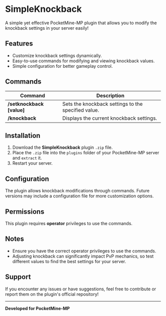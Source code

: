 # SimpleKnockback

A simple yet effective PocketMine-MP plugin that allows you to modify the knockback settings in your server easily!

## Features
- Customize knockback settings dynamically.
- Easy-to-use commands for modifying and viewing knockback values.
- Simple configuration for better gameplay control.

## Commands
| Command | Description |
|---------|-------------|
| **/setknockback [value]** | Sets the knockback settings to the specified value. |
| **/knockback** | Displays the current knockback settings. |

## Installation
1. Download the **SimpleKnockback** plugin `.zip` file.
2. Place the `.zip` file into the `plugins` folder of your PocketMine-MP server and `extract` it.
3. Restart your server.

## Configuration
The plugin allows knockback modifications through commands. Future versions may include a configuration file for more customization options.

## Permissions
This plugin requires **operator** privileges to use the commands.

## Notes
- Ensure you have the correct operator privileges to use the commands.
- Adjusting knockback can significantly impact PvP mechanics, so test different values to find the best settings for your server.

## Support
If you encounter any issues or have suggestions, feel free to contribute or report them on the plugin's official repository!

---
**Developed for PocketMine-MP**
